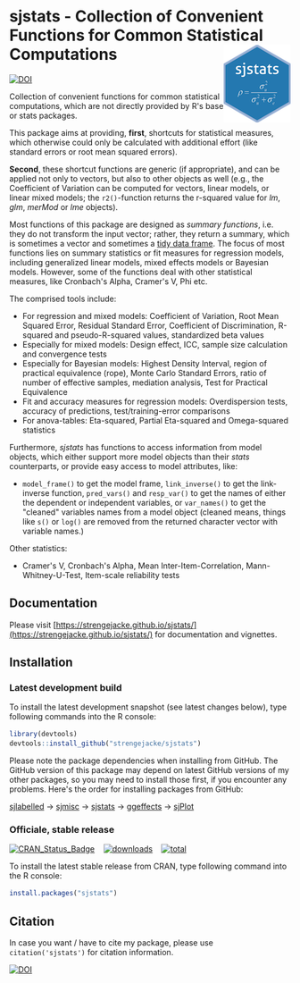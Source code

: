 # sjstats - Collection of Convenient Functions for Common Statistical Computations <img src="man/figures/logo.png" align="right" />

[![DOI](https://zenodo.org/badge/DOI/10.5281/zenodo.1284472.svg)](https://doi.org/10.5281/zenodo.1284472)

Collection of convenient functions for common statistical computations, which are not directly provided by R's base or stats packages. 

This package aims at providing, **first**, shortcuts for statistical measures, which otherwise could only be calculated with additional effort (like standard errors or root mean squared errors).

**Second**, these shortcut functions are generic (if appropriate), and can be applied not only to vectors, but also to other objects as well (e.g., the Coefficient of Variation can be computed for vectors, linear models, or linear mixed models; the `r2()`-function returns the r-squared value for _lm_, _glm_, _merMod_ or _lme_ objects).

Most functions of this package are designed as _summary functions_, i.e. they do not transform the input vector; rather, they return a summary, which is sometimes a vector and sometimes a [tidy data frame](https://cran.r-project.org/package=broom/vignettes/broom.html). The focus of most functions lies on summary statistics or fit measures for regression models, including generalized linear models, mixed effects models or Bayesian models. However, some of the functions deal with other statistical measures, like Cronbach's Alpha, Cramer's V, Phi etc.

The comprised tools include:

* For regression and mixed models: Coefficient of Variation, Root Mean Squared Error, Residual Standard Error, Coefficient of Discrimination, R-squared and pseudo-R-squared values, standardized beta values
* Especially for mixed models: Design effect, ICC, sample size calculation and convergence tests
* Especially for Bayesian models: Highest Density Interval, region of practical equivalence (rope), Monte Carlo Standard Errors, ratio of number of effective samples, mediation analysis, Test for Practical Equivalence
* Fit and accuracy measures for regression models: Overdispersion tests, accuracy of predictions, test/training-error comparisons
* For anova-tables: Eta-squared, Partial Eta-squared and Omega-squared statistics

Furthermore, *sjstats* has functions to access information from model objects, which either support more model objects than their *stats* counterparts, or provide easy access to model attributes, like:

* `model_frame()` to get the model frame, `link_inverse()` to get the link-inverse function, `pred_vars()` and `resp_var()` to get the names of either the dependent or independent variables, or `var_names()` to get the "cleaned" variables names from a model object (cleaned means, things like `s()` or `log()` are removed from the returned character vector with variable names.)

Other statistics:

* Cramer's V, Cronbach's Alpha, Mean Inter-Item-Correlation, Mann-Whitney-U-Test, Item-scale reliability tests

## Documentation

Please visit [https://strengejacke.github.io/sjstats/](https://strengejacke.github.io/sjstats/) for documentation and vignettes.

## Installation

### Latest development build

To install the latest development snapshot (see latest changes below), type following commands into the R console:

```r
library(devtools)
devtools::install_github("strengejacke/sjstats")
```

Please note the package dependencies when installing from GitHub. The GitHub version of this package may depend on latest GitHub versions of my other packages, so you may need to install those first, if you encounter any problems. Here's the order for installing packages from GitHub:

[sjlabelled](https://github.com/strengejacke/sjlabelled) &rarr; [sjmisc](https://github.com/strengejacke/sjmisc) &rarr; [sjstats](https://github.com/strengejacke/sjstats) &rarr; [ggeffects](https://github.com/strengejacke/ggeffects) &rarr; [sjPlot](https://github.com/strengejacke/sjPlot)

### Officiale, stable release

[![CRAN_Status_Badge](http://www.r-pkg.org/badges/version/sjstats)](https://cran.r-project.org/package=sjstats)
&#160;&#160;
[![downloads](http://cranlogs.r-pkg.org/badges/sjstats)](http://cranlogs.r-pkg.org/)
&#160;&#160;
[![total](http://cranlogs.r-pkg.org/badges/grand-total/sjstats)](http://cranlogs.r-pkg.org/)

To install the latest stable release from CRAN, type following command into the R console:

```r
install.packages("sjstats")
```

## Citation

In case you want / have to cite my package, please use `citation('sjstats')` for citation information. 

[![DOI](https://zenodo.org/badge/DOI/10.5281/zenodo.1284472.svg)](https://doi.org/10.5281/zenodo.1284472)
